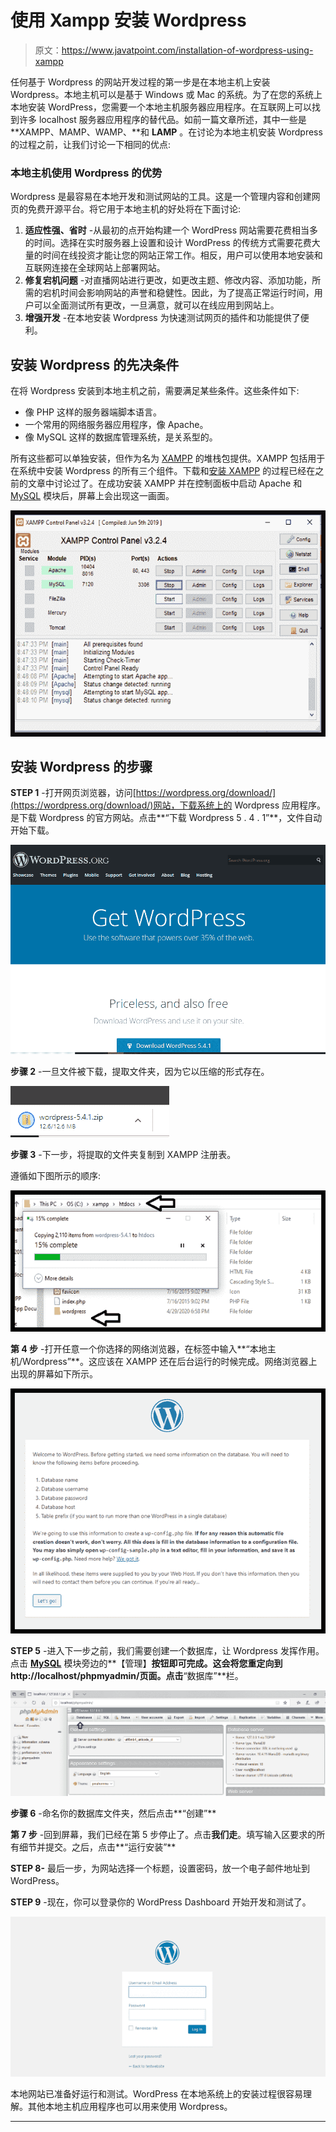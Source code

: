 # 使用 Xampp 安装 Wordpress

> 原文：<https://www.javatpoint.com/installation-of-wordpress-using-xampp>

任何基于 Wordpress 的网站开发过程的第一步是在本地主机上安装 Wordpress。本地主机可以是基于 Windows 或 Mac 的系统。为了在您的系统上本地安装 WordPress，您需要一个本地主机服务器应用程序。在互联网上可以找到许多 localhost 服务器应用程序的替代品。如前一篇文章所述，其中一些是 **XAMPP、MAMP、WAMP、**和 **LAMP** 。在讨论为本地主机安装 Wordpress 的过程之前，让我们讨论一下相同的优点:

### 本地主机使用 Wordpress 的优势

Wordpress 是最容易在本地开发和测试网站的工具。这是一个管理内容和创建网页的免费开源平台。将它用于本地主机的好处将在下面讨论:

1.  **适应性强、省时** -从最初的点开始构建一个 WordPress 网站需要花费相当多的时间。选择在实时服务器上设置和设计 WordPress 的传统方式需要花费大量的时间在线投资才能让您的网站正常工作。相反，用户可以使用本地安装和互联网连接在全球网站上部署网站。
2.  **修复宕机问题** -对直播网站进行更改，如更改主题、修改内容、添加功能，所需的宕机时间会影响网站的声誉和稳健性。因此，为了提高正常运行时间，用户可以全面测试所有更改，一旦满意，就可以在线应用到网站上。
3.  **增强开发** -在本地安装 Wordpress 为快速测试网页的插件和功能提供了便利。

## 安装 Wordpress 的先决条件

在将 Wordpress 安装到本地主机之前，需要满足某些条件。这些条件如下:

*   像 PHP 这样的服务器端脚本语言。
*   一个常用的网络服务器应用程序，像 Apache。
*   像 MySQL 这样的数据库管理系统，是关系型的。

所有这些都可以单独安装，但作为名为 [XAMPP](https://www.javatpoint.com/xampp) 的堆栈包提供。XAMPP 包括用于在系统中安装 Wordpress 的所有三个组件。下载和[安装 XAMPP](https://www.javatpoint.com/installation-process-of-xampp) 的过程已经在之前的文章中讨论过了。在成功安装 XAMPP 并在控制面板中启动 Apache 和 [MySQL](https://www.javatpoint.com/mysql-tutorial) 模块后，屏幕上会出现这一画面。

![Installation of Wordpress Using Xampp](img/94b6727073eb9b0f8049b5f194db068c.png)

## 安装 Wordpress 的步骤

**STEP 1** -打开网页浏览器，访问[https://wordpress.org/download/](https://wordpress.org/download/)网站，下载系统上的 Wordpress 应用程序。是下载 Wordpress 的官方网站。点击**“下载 Wordpress 5 . 4 . 1”**，文件自动开始下载。

![Installation of Wordpress Using Xampp](img/bfc922b0f627cbe4f96b7f87f04b6f07.png)

**步骤 2** -一旦文件被下载，提取文件夹，因为它以压缩的形式存在。

![Installation of Wordpress Using Xampp](img/e6103966c075ecd87cd1cbb2ab6660cd.png)

**步骤 3** -下一步，将提取的文件夹复制到 XAMPP 注册表。

遵循如下图所示的顺序:

![Installation of Wordpress Using Xampp](img/0d09c4fac28b994fd1748b89bbb15552.png)

**第 4 步** -打开任意一个你选择的网络浏览器，在标签中输入**“本地主机/Wordpress”**。这应该在 XAMPP 还在后台运行的时候完成。网络浏览器上出现的屏幕如下所示。

![Installation of Wordpress Using Xampp](img/c73ee39252dea626b27b7ee1054c7cc3.png)

**STEP 5** -进入下一步之前，我们需要创建一个数据库，让 Wordpress 发挥作用。点击 **[MySQL](https://www.javatpoint.com/mysql-tutorial)** 模块旁边的**【管理】**按钮即可完成。这会将您重定向到 http://localhost/phpmyadmin/页面。点击**“数据库”**栏。

![Installation of Wordpress Using Xampp](img/dd5f19c6f77a7137e9d1eb3e75667319.png)

**步骤 6** -命名你的数据库文件夹，然后点击**“创建”**

**第 7 步** -回到屏幕，我们已经在第 5 步停止了。点击**我们走**。填写输入区要求的所有细节并提交。之后，点击**“运行安装”**

**STEP 8-** 最后一步，为网站选择一个标题，设置密码，放一个电子邮件地址到 WordPress。

**STEP 9** -现在，你可以登录你的 WordPress Dashboard 开始开发和测试了。

![Installation of Wordpress Using Xampp](img/b2a5ff51e84443bccd493fd9c005eced.png)

本地网站已准备好运行和测试。WordPress 在本地系统上的安装过程很容易理解。其他本地主机应用程序也可以用来使用 Wordpress。

* * *